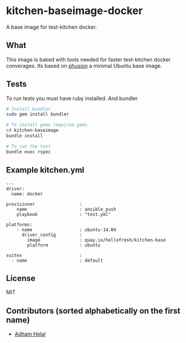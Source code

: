 # kitchen-baseimage-docker
A base image for test-kitchen docker. 

## What 
This image is baked with tools needed for faster test-kitchen docker converages. Its based on [phusion](https://github.com/phusion/baseimage-docker) a minimal Ubuntu base image. 


## Tests
To run tests you must have ruby installed. And bundler

```bash
# Install bundler
sudo gem install bundler

# To install gems required gems
cd kitchen-baseimage
bundle install

# To run the test
bundle exec rspec
```

## Example kitchen.yml
```
---
driver:
  name: docker

provisioner                 :
    name                    : ansible_push
    playbook                : "test.yml"

platforms:
    - name                  : ubuntu-14.04
      driver_config         :
        image               : quay.io/hellofresh/kitchen-base
        platform            : ubuntu

suites                      :
  - name                    : default
```

License
-------
MIT

Contributors (sorted alphabetically on the first name)
------------------
* [Adham Helal](https://github.com/ahelal)